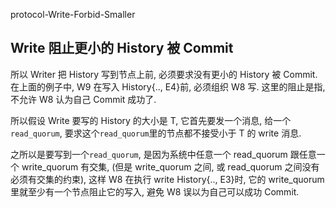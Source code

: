 protocol-Write-Forbid-Smaller
## Write 阻止更小的 History 被 Commit

所以 Writer 把 History 写到节点上前, 必须要求没有更小的 History 被 Commit.
在上面的例子中, W9 在写入 History{.., E4}前, 必须组织 W8 写.
这里的阻止是指, 不允许 W8 认为自己 Commit 成功了.

所以假设 Write 要写的 History 的大小是 T, 它首先要发一个消息, 给一个`read_quorum`, 要求这个`read_quorum`里的节点都不接受小于 T 的 write 消息.

之所以是要写到一个`read_quorum`, 是因为系统中任意一个 read_quorum 跟任意一个 write_quorum 有交集, (但是 write_quorum 之间, 或 read_quorum 之间没有必须有交集的约束),
这样 W8 在执行 write History{.., E3}时,
它的 write_quorum 里就至少有一个节点阻止它的写入, 避免 W8 误以为自己可以成功 Commit.